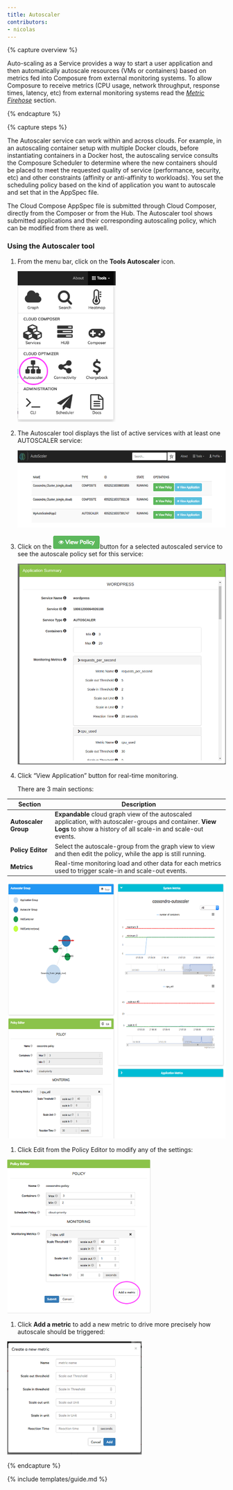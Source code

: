 ```yaml
---
title: Autoscaler
contributors:
- nicolas
---
```


{% capture overview %}

Auto-scaling as a Service provides a way to start a user application and then automatically autoscale resources (VMs or containers) based on metrics fed into Composure from external monitoring systems. To allow Composure to receive metrics (CPU usage, network throughput, response times, latency, etc) from external monitoring systems read the [*Metric Firehose*](#metric-firehose) section.

{% endcapture %}


{% capture steps %}

The Autoscaler service can work within and across clouds. For example, in an autoscaling container setup with multiple Docker clouds, before instantiating containers in a Docker host, the autoscaling service consults the Composure Scheduler to determine where the new containers should be placed to meet the requested quality of service (performance, security, etc) and other constraints (affinity or anti-affinity to workloads). You set the scheduling policy based on the kind of application you want to autoscale and set that in the AppSpec file.

The Cloud Compose AppSpec file is submitted through Cloud Composer, directly from the Composer or from the Hub. The Autoscaler tool shows submitted applications and their corresponding autoscaling policy, which can be modified from there as well.

### Using the Autoscaler tool

1. From the menu bar, click on the **Tools  Autoscaler** icon.

    <img src="/media/image68.png" width="226" height="347" />

1. The Autoscaler tool displays the list of active services with at least one AUTOSCALER service:

    <img src="/media/image69.png" width="624" height="178" />

1. Click on the <img src="/media/image70.png" width="108" height="32" />button for a selected autoscaled service to see the autoscale policy set for this service:

    <img src="/media/image71.png" alt="screen31.png" width="491" height="462" />

1. Click “View Application” button for real-time monitoring.

    There are 3 main sections:

| Section              | Description                                                                                                                                                                      |
|----------------------|----------------------------------------------------------------------------------------------------------------------------------------------------------------------------------|
| **Autoscaler Group** | **Expandable** cloud graph view of the autoscaled application, with autoscaler-groups and container. **View Logs** to show a history of all scale-in and scale-out events.  |
| **Policy Editor**    | Select the autoscale-group from the graph view to view and then edit the policy, while the app is still running.                                                                 |
| **Metrics**          | Real-time monitoring load and other data for each metrics used to trigger scale-in and scale-out events.                                                                         |

  <img src="/media/image72.png" width="647" height="590" />

1. Click Edit from the Policy Editor to modify any of the settings:

  <img src="/media/image73.png" width="331" height="354" />

1. Click **Add a metric** to add a new metric to drive more precisely how autoscale should be triggered:

  <img src="/media/image74.png" width="310" height="260" />

{% endcapture %}


{% include templates/guide.md %}
